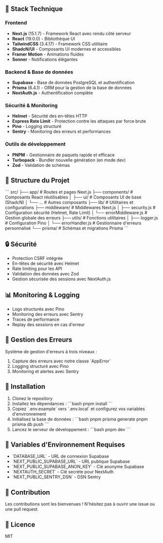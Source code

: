 ## 🚀 Stack Technique

### Frontend
- **Next.js** (15.1.7) - Framework React avec rendu côté serveur
- **React** (19.0.0) - Bibliothèque UI
- **TailwindCSS** (3.4.17) - Framework CSS utilitaire
- **ShadcN/UI** - Composants UI modernes et accessibles
- **Framer Motion** - Animations fluides
- **Sonner** - Notifications élégantes

### Backend & Base de données
- **Supabase** - Base de données PostgreSQL et authentification
- **Prisma** (6.4.1) - ORM pour la gestion de la base de données
- **NextAuth.js** - Authentification complète

### Sécurité & Monitoring
- **Helmet** - Sécurité des en-têtes HTTP
- **Express Rate Limit** - Protection contre les attaques par force brute
- **Pino** - Logging structuré
- **Sentry** - Monitoring des erreurs et performances

### Outils de développement
- **PNPM** - Gestionnaire de paquets rapide et efficace
- **Turbopack** - Bundler nouvelle génération (en mode dev)
- **Zod** - Validation de schémas

## 📁 Structure du Projet

\`\`\`
src/
├── app/                    # Routes et pages Next.js
├── components/            # Composants React réutilisables
│   ├── ui/               # Composants UI de base (ShadcN)
│   └── ...               # Autres composants
├── lib/                   # Utilitaires et configurations
├── middleware/           # Middlewares Next.js
│   ├── security.js       # Configuration sécurité (Helmet, Rate Limit)
│   └── errorMiddleware.js # Gestion globale des erreurs
├── utils/                # Fonctions utilitaires
│   ├── logger.js         # Configuration Pino
│   └── errorHandler.js   # Gestionnaire d'erreurs personnalisé
└── prisma/              # Schémas et migrations Prisma
\`\`\`

## 🔒 Sécurité

- Protection CSRF intégrée
- En-têtes de sécurité avec Helmet
- Rate limiting pour les API
- Validation des données avec Zod
- Gestion sécurisée des sessions avec NextAuth.js

## 📊 Monitoring & Logging

- Logs structurés avec Pino
- Monitoring des erreurs avec Sentry
- Traces de performance
- Replay des sessions en cas d'erreur

## 🚦 Gestion des Erreurs

Système de gestion d'erreurs à trois niveaux :
1. Capture des erreurs avec notre classe \`AppError\`
2. Logging structuré avec Pino
3. Monitoring et alertes avec Sentry

## 🔧 Installation

1. Clonez le repository
2. Installez les dépendances :
   \`\`\`bash
   pnpm install
   \`\`\`
3. Copiez \`.env.example\` vers \`.env.local\` et configurez vos variables d'environnement
4. Initialisez la base de données :
   \`\`\`bash
   pnpm prisma generate
   pnpm prisma db push
   \`\`\`
5. Lancez le serveur de développement :
   \`\`\`bash
   pnpm dev
   \`\`\`

## 📝 Variables d'Environnement Requises

- \`DATABASE_URL\` - URL de connexion Supabase
- \`NEXT_PUBLIC_SUPABASE_URL\` - URL publique Supabase
- \`NEXT_PUBLIC_SUPABASE_ANON_KEY\` - Clé anonyme Supabase
- \`NEXTAUTH_SECRET\` - Clé secrète pour NextAuth
- \`NEXT_PUBLIC_SENTRY_DSN\` - DSN Sentry

## 🤝 Contribution

Les contributions sont les bienvenues ! N'hésitez pas à ouvrir une issue ou une pull request.

## 📄 Licence

MIT
